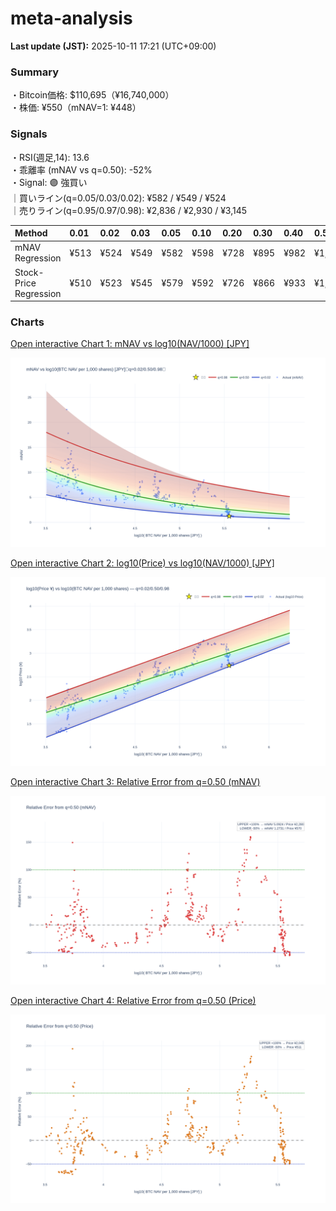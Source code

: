 # meta-analysis


<!--REPORT:START-->
**Last update (JST):** 2025-10-11 17:21 (UTC+09:00)

### Summary
・Bitcoin価格: $110,695（¥16,740,000）  
・株価: ¥550（mNAV=1: ¥448）

### Signals
・RSI(週足,14): 13.6  
・乖離率 (mNAV vs q=0.50): -52%  
・Signal: 🟣 強買い  
｜買いライン(q=0.05/0.03/0.02): ¥582 / ¥549 / ¥524  
｜売りライン(q=0.95/0.97/0.98): ¥2,836 / ¥2,930 / ¥3,145

| Method                 | 0.01   | 0.02   | 0.03   | 0.05   | 0.10   | 0.20   | 0.30   | 0.40   | 0.50   | 0.60   | 0.70   | 0.80   | 0.90   | 0.95   | 0.97   | 0.98   | 0.99   |
|:-----------------------|:-------|:-------|:-------|:-------|:-------|:-------|:-------|:-------|:-------|:-------|:-------|:-------|:-------|:-------|:-------|:-------|:-------|
| mNAV Regression        | ¥513   | ¥524   | ¥549   | ¥582   | ¥598   | ¥728   | ¥895   | ¥982   | ¥1,140 | ¥1,313 | ¥1,488 | ¥1,870 | ¥2,473 | ¥2,836 | ¥2,930 | ¥3,145 | ¥3,108 |
| Stock-Price Regression | ¥510   | ¥523   | ¥545   | ¥579   | ¥592   | ¥726   | ¥866   | ¥933   | ¥1,022 | ¥1,188 | ¥1,398 | ¥1,809 | ¥2,326 | ¥2,519 | ¥2,589 | ¥2,821 | ¥2,835 |

### Charts
[Open interactive Chart 1: mNAV vs log10(NAV/1000) [JPY]](https://tkzm240.github.io/meta-analysis/fig1.html)

![fig1](assets/fig1.png)

[Open interactive Chart 2: log10(Price) vs log10(NAV/1000) [JPY]](https://tkzm240.github.io/meta-analysis/fig2.html)

![fig2](assets/fig2.png)

[Open interactive Chart 3: Relative Error from q=0.50 (mNAV)](https://tkzm240.github.io/meta-analysis/fig3.html)

![fig3](assets/fig3.png)

[Open interactive Chart 4: Relative Error from q=0.50 (Price)](https://tkzm240.github.io/meta-analysis/fig4.html)

![fig4](assets/fig4.png)
<!--REPORT:END-->

